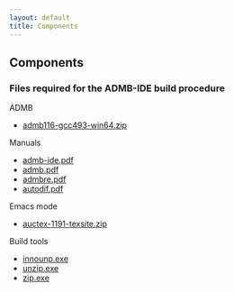 ```yaml
---
layout: default
title: Components
---
```


## Components

### Files required for the ADMB-IDE build procedure

ADMB

- [admb116-gcc493-win64.zip](admb116-gcc493-win64.zip)

Manuals

- [admb-ide.pdf](admb-ide.pdf)
- [admb.pdf](admb.pdf)
- [admbre.pdf](admbre.pdf)
- [autodif.pdf](autodif.pdf)

Emacs mode

- [auctex-1191-texsite.zip](auctex-1191-texsite.zip)

Build tools

- [innounp.exe](innounp.exe)
- [unzip.exe](unzip.exe)
- [zip.exe](zip.exe)
